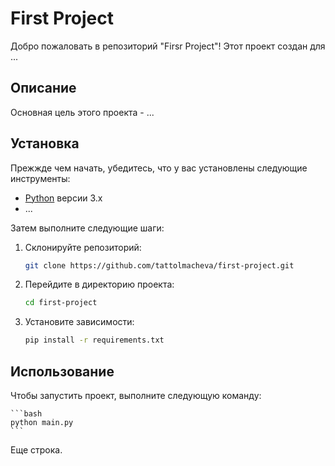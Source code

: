 # First Project

Добро пожаловать в репозиторий "Firsr Project"! Этот проект создан для ...

## Описание

Основная цель этого проекта - ...

## Установка

Прежжде чем начать, убедитесь, что у вас установлены следующие инструменты:

- [Python](https://www.python.org/) версии 3.x
- ...

Затем выполните следующие шаги:

1. Склонируйте репозиторий:

    ```bash
    git clone https://github.com/tattolmacheva/first-project.git
    ```

2. Перейдите в директорию проекта:

    ```bash
    cd first-project
    ```

3. Установите зависимости:

    ```bash
    pip install -r requirements.txt
    ```

## Использование

Чтобы запустить проект, выполните следующую команду:

    ```bash
    python main.ру
    ```

Еще строка.